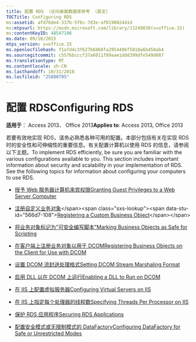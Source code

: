 ```yaml
---
title: 配置 RDS （访问桌面数据库参考 （英文）
TOCTitle: Configuring RDS
ms:assetid: afd76de4-337b-5f6c-7d3e-af019802441d
ms:mtpsurl: https://msdn.microsoft.com/library/JJ249838(v=office.15)
ms:contentKeyID: 48547106
ms.date: 09/18/2015
mtps_version: v=office.15
ms.openlocfilehash: f1afd4c3f627b6860fa2954496f5818a6b458ab4
ms.sourcegitcommit: c557bbcccf37a6011f89aae1ddd399dfe549d087
ms.translationtype: MT
ms.contentlocale: zh-CN
ms.lasthandoff: 10/31/2018
ms.locfileid: "25888795"
---
```

# <a name="configuring-rds"></a><span data-ttu-id="566d7-102">配置 RDS</span><span class="sxs-lookup"><span data-stu-id="566d7-102">Configuring RDS</span></span>


<span data-ttu-id="566d7-103">**适用于**： Access 2013、 Office 2013</span><span class="sxs-lookup"><span data-stu-id="566d7-103">**Applies to**: Access 2013, Office 2013</span></span>

<span data-ttu-id="566d7-p101">若要有效地实现 RDS，请务必熟悉各种可用的配置。本部分包括有关在实现 RDS 时的安全性和可伸缩性的重要信息。有关配置计算机以使用 RDS 的信息，请参阅以下主题。</span><span class="sxs-lookup"><span data-stu-id="566d7-p101">To implement RDS efficiently, be sure you are familiar with the various configurations available to you. This section includes important information about security and scalability in your implementation of RDS. See the following topics for information about configuring your computers to use RDS.</span></span>

  - [<span data-ttu-id="566d7-107">授予 Web 服务器计算机来宾权限</span><span class="sxs-lookup"><span data-stu-id="566d7-107">Granting Guest Privileges to a Web Server Computer</span></span>](granting-guest-privileges-to-a-web-server-computer;-rds-guest-privileges.md)

  - <span data-ttu-id="566d7-108">[注册自定义业务对象](https://msdn.microsoft.com/library/ff836389\(v=office.15\))</span><span class="sxs-lookup"><span data-stu-id="566d7-108">[Registering a Custom Business Object](https://msdn.microsoft.com/library/ff836389\(v=office.15\))</span></span>

  - [<span data-ttu-id="566d7-109">将业务对象标记为"可安全编写脚本"</span><span class="sxs-lookup"><span data-stu-id="566d7-109">Marking Business Objects as Safe for Scripting</span></span>](marking-business-objects-as-safe-for-scripting.md)

  - [<span data-ttu-id="566d7-110">在客户端上注册业务对象以用于 DCOM</span><span class="sxs-lookup"><span data-stu-id="566d7-110">Registering Business Objects on the Client for Use with DCOM</span></span>](registering-business-objects-on-the-client-for-use-with-dcom.md)

  - [<span data-ttu-id="566d7-111">设置 DCOM 流封送处理格式</span><span class="sxs-lookup"><span data-stu-id="566d7-111">Setting DCOM Stream Marshaling Format</span></span>](setting-dcom-stream-marshaling-format.md)

  - [<span data-ttu-id="566d7-112">启用 DLL 以在 DCOM 上运行</span><span class="sxs-lookup"><span data-stu-id="566d7-112">Enabling a DLL to Run on DCOM</span></span>](enabling-a-dll-to-run-on-dcom.md)

  - [<span data-ttu-id="566d7-113">在 IIS 上配置虚拟服务器</span><span class="sxs-lookup"><span data-stu-id="566d7-113">Configuring Virtual Servers on IIS</span></span>](configuring-virtual-servers-on-iis.md)

  - [<span data-ttu-id="566d7-114">在 IIS 上指定每个处理器的线程数</span><span class="sxs-lookup"><span data-stu-id="566d7-114">Specifying Threads Per Processor on IIS</span></span>](specifying-threads-per-processor-on-iis.md)

  - [<span data-ttu-id="566d7-115">保护 RDS 应用程序</span><span class="sxs-lookup"><span data-stu-id="566d7-115">Securing RDS Applications</span></span>](securing-rds-applications.md)

  - [<span data-ttu-id="566d7-116">配置安全模式或无限制模式的 DataFactory</span><span class="sxs-lookup"><span data-stu-id="566d7-116">Configuring DataFactory for Safe or Unrestricted Modes</span></span>](configuring-datafactory-for-safe-or-unrestricted-modes.md)

